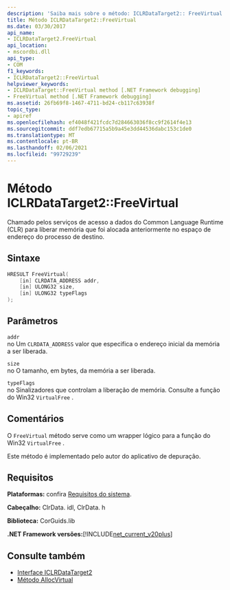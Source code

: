 ```yaml
---
description: 'Saiba mais sobre o método: ICLRDataTarget2:: FreeVirtual'
title: Método ICLRDataTarget2::FreeVirtual
ms.date: 03/30/2017
api_name:
- ICLRDataTarget2.FreeVirtual
api_location:
- mscordbi.dll
api_type:
- COM
f1_keywords:
- ICLRDataTarget2::FreeVirtual
helpviewer_keywords:
- ICLRDataTarget::FreeVirtual method [.NET Framework debugging]
- FreeVirtual method [.NET Framework debugging]
ms.assetid: 26fb69f8-1467-4711-bd24-cb117c63938f
topic_type:
- apiref
ms.openlocfilehash: ef4048f421fcdc7d284663036f8cc9f2614f4e13
ms.sourcegitcommit: ddf7edb67715a5b9a45e3dd44536dabc153c1de0
ms.translationtype: MT
ms.contentlocale: pt-BR
ms.lasthandoff: 02/06/2021
ms.locfileid: "99729239"
---
```

# <a name="iclrdatatarget2freevirtual-method"></a>Método ICLRDataTarget2::FreeVirtual

Chamado pelos serviços de acesso a dados do Common Language Runtime (CLR) para liberar memória que foi alocada anteriormente no espaço de endereço do processo de destino.  
  
## <a name="syntax"></a>Sintaxe  
  
```cpp  
HRESULT FreeVirtual(  
    [in] CLRDATA_ADDRESS addr,  
    [in] ULONG32 size,  
    [in] ULONG32 typeFlags  
);  
```  
  
## <a name="parameters"></a>Parâmetros  

 `addr`  
 no Um `CLRDATA_ADDRESS` valor que especifica o endereço inicial da memória a ser liberada.  
  
 `size`  
 no O tamanho, em bytes, da memória a ser liberada.  
  
 `typeFlags`  
 no Sinalizadores que controlam a liberação de memória. Consulte a função do Win32 `VirtualFree` .  
  
## <a name="remarks"></a>Comentários  

 O `FreeVirtual` método serve como um wrapper lógico para a função do Win32 `VirtualFree` .  
  
 Este método é implementado pelo autor do aplicativo de depuração.  
  
## <a name="requirements"></a>Requisitos  

 **Plataformas:** confira [Requisitos do sistema](../../get-started/system-requirements.md).  
  
 **Cabeçalho:** ClrData. idl, ClrData. h  
  
 **Biblioteca:** CorGuids.lib  
  
 **.NET Framework versões:**[!INCLUDE[net_current_v20plus](../../../../includes/net-current-v20plus-md.md)]  
  
## <a name="see-also"></a>Consulte também

- [Interface ICLRDataTarget2](iclrdatatarget2-interface.md)
- [Método AllocVirtual](iclrdatatarget2-allocvirtual-method.md)
